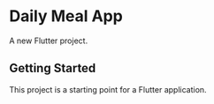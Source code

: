 # Daily Meal App

A new Flutter project.

## Getting Started

This project is a starting point for a Flutter application.

